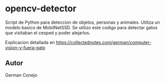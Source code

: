 # opencv-detector
Script de Python para deteccion de objetos, personas y animales.
Utiliza un modelo basico de MobilNetSSD. Se utilizo este codigo para detectar gatos que visitaban el cesped y poder alejarlos. 

Explicacion detallada en https://collectednotes.com/german/computer-vision-y-fuera-gato

## Autor
German Conejo
